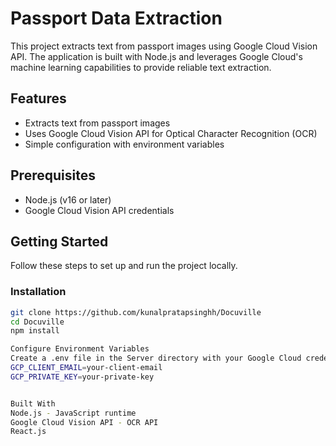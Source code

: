 # Passport Data Extraction

This project extracts text from passport images using Google Cloud Vision API. The application is built with Node.js and leverages Google Cloud's machine learning capabilities to provide reliable text extraction.

## Features

- Extracts text from passport images
- Uses Google Cloud Vision API for Optical Character Recognition (OCR)
- Simple configuration with environment variables

## Prerequisites

- Node.js (v16 or later)
- Google Cloud Vision API credentials

## Getting Started

Follow these steps to set up and run the project locally.

### Installation
```bash
git clone https://github.com/kunalpratapsinghh/Docuville
cd Docuville
npm install

Configure Environment Variables
Create a .env file in the Server directory with your Google Cloud credentials:
GCP_CLIENT_EMAIL=your-client-email
GCP_PRIVATE_KEY=your-private-key


Built With
Node.js - JavaScript runtime
Google Cloud Vision API - OCR API
React.js
